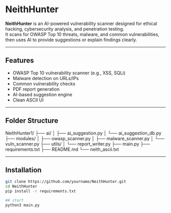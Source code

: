 # NeithHunter

**NeithHunter** is an AI-powered vulnerability scanner designed for ethical hacking, cybersecurity analysis, and penetration testing.  
It scans for OWASP Top 10 threats, malware, and common vulnerabilities, then uses AI to provide suggestions or explain findings clearly.

---

## Features

- OWASP Top 10 vulnerability scanner (e.g., XSS, SQLi)
- Malware detection on URLs/IPs
- Common vulnerability checks
- PDF report generation
- AI-based suggestion engine
- Clean ASCII UI

---

## Folder Structure
NeithHunter1/
├── ai/
│   ├── ai_suggestion.py
│   └── ai_suggestion_db.py
├── modules/
│   ├── owasp_scanner.py
│   ├── malware_scanner.py
│   └── vuln_scanner.py
├── utils/
│   └── report_writer.py
├── main.py
├── requirements.txt
├── README.md
└── neith_ascii.txt

---

## Installation

```bash
git clone https://github.com/yourname/NeithHunter.git
cd NeithHunter
pip install -r requirements.txt

## start 
python3 main.py
